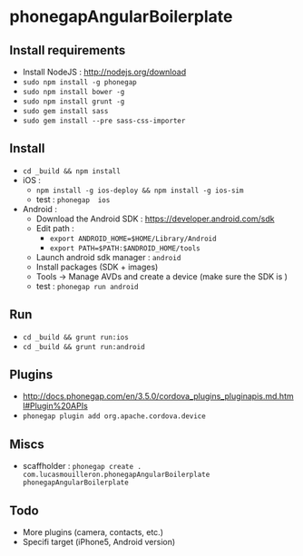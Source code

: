 phonegapAngularBoilerplate
==========================

Install requirements
--------------------
- Install NodeJS : http://nodejs.org/download
- `sudo npm install -g phonegap`
- `sudo npm install bower -g`
- `sudo npm install grunt -g`
- `sudo gem install sass`
- `sudo gem install --pre sass-css-importer`

Install
-------
- `cd _build && npm install`
- iOS : 
    - `npm install -g ios-deploy && npm install -g ios-sim`
    - test : `phonegap  ios`
- Android : 
    - Download the Android SDK : https://developer.android.com/sdk
    - Edit path : 
        - `export ANDROID_HOME=$HOME/Library/Android`
        - `export PATH=$PATH:$ANDROID_HOME/tools`
    - Launch android sdk manager : `android`
    - Install packages (SDK + images)
    - Tools -> Manage AVDs and create a device (make sure the SDK is )
    - test : `phonegap run android`

Run
---
- `cd _build && grunt run:ios`
- `cd _build && grunt run:android`

Plugins
-------
- http://docs.phonegap.com/en/3.5.0/cordova_plugins_pluginapis.md.html#Plugin%20APIs
- `phonegap plugin add org.apache.cordova.device`

Miscs
-----
- scaffholder : `phonegap create . com.lucasmouilleron.phonegapAngularBoilerplate phonegapAngularBoilerplate`

Todo
----
- More plugins (camera, contacts, etc.)
- Specifi target (iPhone5, Android version)